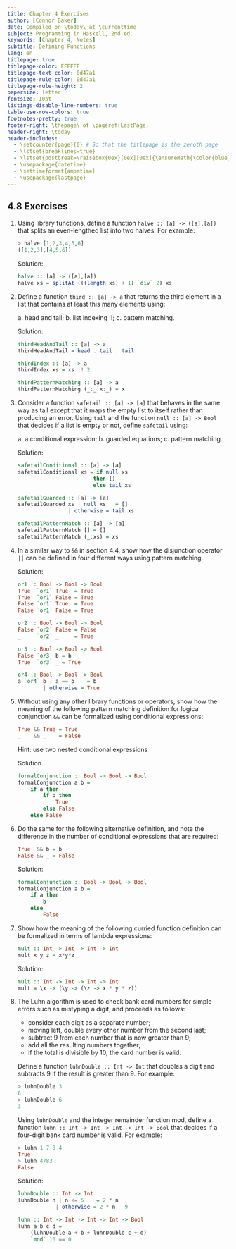 ```yaml
---
title: Chapter 4 Exercises
author: [Connor Baker]
date: Compiled on \today\ at \currenttime
subject: Programming in Haskell, 2nd ed.
keywords: [Chapter 4, Notes]
subtitle: Defining Functions
lang: en
titlepage: true
titlepage-color: FFFFFF
titlepage-text-color: 0d47a1
titlepage-rule-color: 0d47a1
titlepage-rule-height: 2
papersize: letter
fontsize: 10pt
listings-disable-line-numbers: true
table-use-row-colors: true
footnotes-pretty: true
footer-right: \thepage\ of \pageref{LastPage}
header-right: \today
header-includes:
  - \setcounter{page}{0} # So that the titlepage is the zeroth page
  - \lstset{breaklines=true}
  - \lstset{postbreak=\raisebox{0ex}[0ex][0ex]{\ensuremath{\color{blue}\hookrightarrow\space}}}
  - \usepackage{datetime}
  - \settimeformat{ampmtime}
  - \usepackage{lastpage}
---
```


## 4.8 Exercises

1. Using library functions, define a function `halve :: [a] -> ([a],[a])` that splits an even-lengthed list into two halves. For example:

    ```haskell
    > halve [1,2,3,4,5,6]
    ([1,2,3],[4,5,6])
    ```

    Solution:

    ```haskell
    halve :: [a] -> ([a],[a])
    halve xs = splitAt (((length xs) + 1) `div` 2) xs
    ```

2. Define a function `third :: [a] -> a` that returns the third element in a list that contains at least this many elements using:

    a. head and tail;
    b. list indexing !!;
    c. pattern matching.

    Solution:

    ```haskell
    thirdHeadAndTail :: [a] -> a
    thirdHeadAndTail = head . tail . tail

    thirdIndex :: [a] -> a
    thirdIndex xs = xs !! 2

    thirdPatternMatching :: [a] -> a
    thirdPatternMatching (_:_:x:_) = x
    ```

3. Consider a function `safetail :: [a] -> [a]` that behaves in the same way as tail except that it maps the empty list to itself rather than producing an error. Using `tail` and the function `null :: [a] -> Bool` that decides if a list is empty or not, define `safetail` using:

    a. a conditional expression;
    b. guarded equations;
    c. pattern matching.

    Solution:

    ```haskell
    safetailConditional :: [a] -> [a]
    safetailConditional xs = if null xs
                            then []
                            else tail xs

    safetailGuarded :: [a] -> [a]
    safetailGuarded xs | null xs   = []
                    | otherwise = tail xs

    safetailPatternMatch :: [a] -> [a]
    safetailPatternMatch [] = []
    safetailPatternMatch (_:xs) = xs
    ```

4. In a similar way to `&&` in section 4.4, show how the disjunction operator `||` can be defined in four different ways using pattern matching.

    Solution:

    ```haskell
    or1 :: Bool -> Bool -> Bool
    True  `or1` True  = True
    True  `or1` False = True
    False `or1` True  = True
    False `or1` False = True

    or2 :: Bool -> Bool -> Bool
    False `or2` False = False
    _     `or2` _     = True

    or3 :: Bool -> Bool -> Bool
    False `or3` b = b
    True  `or3` _ = True

    or4 :: Bool -> Bool -> Bool
    a `or4` b | a == b    = b
            | otherwise = True
    ```

5. Without using any other library functions or operators, show how the meaning of the following pattern matching definition for logical conjunction `&&` can be formalized using conditional expressions:

    ```haskell
    True && True = True
    _    && _    = False
    ```

    Hint: use two nested conditional expressions

    Solution

    ```haskell
    formalConjunction :: Bool -> Bool -> Bool
    formalConjunction a b =
        if a then
            if b then
                True
            else False
        else False
    ```

6. Do the same for the following alternative definition, and note the difference in the number of conditional expressions that are required:

    ```haskell
    True  && b = b
    False && _ = False
    ```

    Solution:

    ```haskell
    formalConjunction :: Bool -> Bool -> Bool
    formalConjunction a b =
        if a then
            b
        else
            False
    ```

7. Show how the meaning of the following curried function definition can be formalized in terms of lambda expressions:

    ```haskell
    mult :: Int -> Int -> Int -> Int
    mult x y z = x*y*z
    ```

    Solution:

    ```haskell
    mult :: Int -> Int -> Int -> Int
    mult = \x -> (\y -> (\z -> x * y * z))
    ```

8. The Luhn algorithm is used to check bank card numbers for simple errors such as mistyping a digit, and proceeds as follows:

   - consider each digit as a separate number;
   - moving left, double every other number from the second last;
   - subtract 9 from each number that is now greater than 9;
   - add all the resulting numbers together;
   - if the total is divisible by 10, the card number is valid.

    Define a function `luhnDouble :: Int -> Int` that doubles a digit and subtracts 9 if the result is greater than 9. For example:

    ```haskell
    > luhnDouble 3
    6
    > luhnDouble 6
    3
    ```

    Using `luhnDouble` and the integer remainder function mod, define a function `luhn :: Int -> Int -> Int -> Int -> Bool` that decides if a four-digit bank card number is valid. For example:

    ```haskell
    > luhn 1 7 8 4
    True
    > luhn 4783
    False
    ```

    Solution:

    ```haskell
    luhnDouble :: Int -> Int
    luhnDouble n | n <= 5    = 2 * n
                | otherwise = 2 * n - 9

    luhn :: Int -> Int -> Int -> Int -> Bool
    luhn a b c d =
        (luhnDouble a + b + luhnDouble c + d)
        `mod` 10 == 0
    ```
